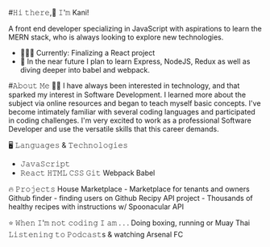 #𝙷𝚒 𝚝𝚑𝚎𝚛𝚎,👋 𝙸'𝚖 Kani!

A front end developer specializing in JavaScript with aspirations to learn the MERN stack, who is always looking to explore new technologies.

- 👩🏽‍💻 Currently: Finalizing a React project
- 🌱 In the near future I plan to learn Express, NodeJS, Redux as well as diving deeper into babel and webpack.


#𝙰𝚋𝚘𝚞𝚝 𝙼𝚎 🤸‍♂️
I have always been interested in technology, and that sparked my interest in Software Development. I learned more about the subject via online resources and began to teach myself basic concepts. I've become intimately familiar with several coding languages and participated in coding challenges. I'm very excited to work as a professional Software Developer and use the versatile skills that this career demands.


🖥️ 𝙻𝚊𝚗𝚐𝚞𝚊𝚐𝚎𝚜 & 𝚃𝚎𝚌𝚑𝚗𝚘𝚕𝚘𝚐𝚒𝚎𝚜

* 𝙹𝚊𝚟𝚊𝚂𝚌𝚛𝚒𝚙𝚝
* 𝚁𝚎𝚊𝚌𝚝
𝙷𝚃𝙼𝙻
𝙲𝚂𝚂
𝙶𝚒𝚝
Webpack
Babel



🔥 𝙿𝚛𝚘𝚓𝚎𝚌𝚝𝚜
House Marketplace - Marketplace for tenants and owners
Github finder - finding users on Github
Recipy API project - Thousands of healthy recipes with instructions w/ Spoonacular API


⭐️ 𝚆𝚑𝚎𝚗 𝙸'𝚖 𝚗𝚘𝚝 𝚌𝚘𝚍𝚒𝚗𝚐 𝙸 𝚊𝚖 . . .
Doing boxing, running or Muay Thai
𝙻𝚒𝚜𝚝𝚎𝚗𝚒𝚗𝚐 𝚝𝚘 𝙿𝚘𝚍𝚌𝚊𝚜𝚝s & watching Arsenal FC
